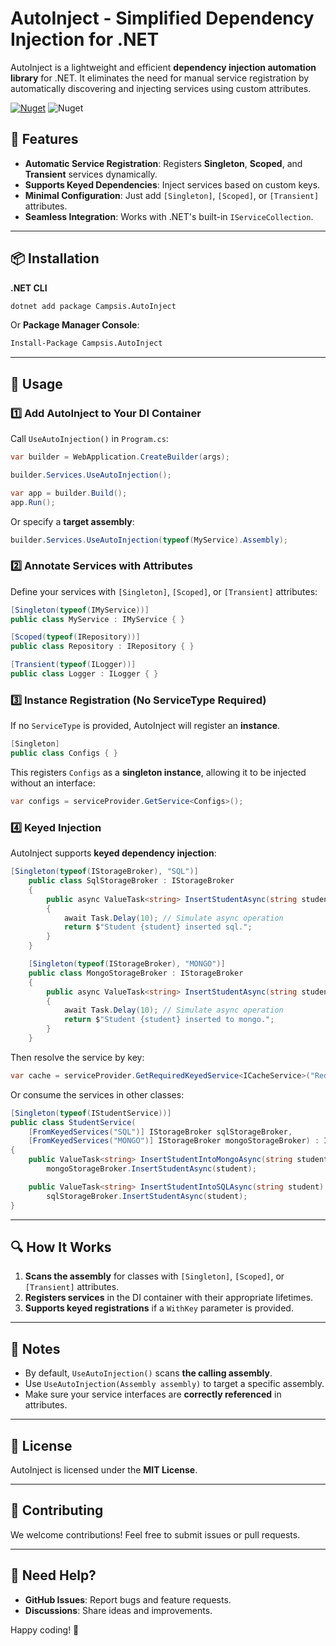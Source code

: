 ﻿# AutoInject - Simplified Dependency Injection for .NET

AutoInject is a lightweight and efficient **dependency injection automation library** for .NET. It eliminates the need for manual service registration by automatically discovering and injecting services using custom attributes.

[![Nuget](https://img.shields.io/nuget/v/Campsis.AutoInject?logo=nuget&color=blue)](https://www.nuget.org/packages/Campsis.AutoInject)
![Nuget](https://img.shields.io/nuget/dt/Campsis.AutoInject?logo=nuget&color=blue&label=Downloads)


## 🚀 Features
- **Automatic Service Registration**: Registers **Singleton**, **Scoped**, and **Transient** services dynamically.
- **Supports Keyed Dependencies**: Inject services based on custom keys.
- **Minimal Configuration**: Just add `[Singleton]`, `[Scoped]`, or `[Transient]` attributes.
- **Seamless Integration**: Works with .NET's built-in `IServiceCollection`.

---

## 📦 Installation

**.NET CLI**

```sh
dotnet add package Campsis.AutoInject
```

Or **Package Manager Console**:

```sh
Install-Package Campsis.AutoInject
```

---

## 🔧 Usage
### 1️⃣ **Add AutoInject to Your DI Container**
Call `UseAutoInjection()` in `Program.cs`:

```csharp
var builder = WebApplication.CreateBuilder(args);

builder.Services.UseAutoInjection();

var app = builder.Build();
app.Run();
```

Or specify a **target assembly**:
```csharp
builder.Services.UseAutoInjection(typeof(MyService).Assembly);
```

### 2️⃣ **Annotate Services with Attributes**

Define your services with `[Singleton]`, `[Scoped]`, or `[Transient]` attributes:

```csharp
[Singleton(typeof(IMyService))]
public class MyService : IMyService { }

[Scoped(typeof(IRepository))]
public class Repository : IRepository { }

[Transient(typeof(ILogger))]
public class Logger : ILogger { }
```

### 3️⃣ **Instance Registration (No ServiceType Required)**
If no `ServiceType` is provided, AutoInject will register an **instance**.

```csharp
[Singleton]
public class Configs { }
```

This registers `Configs` as a **singleton instance**, allowing it to be injected without an interface:

```csharp
var configs = serviceProvider.GetService<Configs>();
``` 

### 4️⃣ **Keyed Injection**
AutoInject supports **keyed dependency injection**:

```csharp
[Singleton(typeof(IStorageBroker), "SQL")]
    public class SqlStorageBroker : IStorageBroker
    {
        public async ValueTask<string> InsertStudentAsync(string student)
        {
            await Task.Delay(10); // Simulate async operation
            return $"Student {student} inserted sql.";
        }
    }

    [Singleton(typeof(IStorageBroker), "MONGO")]
    public class MongoStorageBroker : IStorageBroker
    {
        public async ValueTask<string> InsertStudentAsync(string student)
        {
            await Task.Delay(10); // Simulate async operation
            return $"Student {student} inserted to mongo.";
        }
    }
```

Then resolve the service by key:
```csharp
var cache = serviceProvider.GetRequiredKeyedService<ICacheService>("Redis");
```

Or consume the services in other classes:
```csharp
[Singleton(typeof(IStudentService))]
public class StudentService(
    [FromKeyedServices("SQL")] IStorageBroker sqlStorageBroker,
    [FromKeyedServices("MONGO")] IStorageBroker mongoStorageBroker) : IStudentService
{
    public ValueTask<string> InsertStudentIntoMongoAsync(string student) =>
        mongoStorageBroker.InsertStudentAsync(student);

    public ValueTask<string> InsertStudentIntoSQLAsync(string student) =>
        sqlStorageBroker.InsertStudentAsync(student);
}
```
---

## 🔍 How It Works
1. **Scans the assembly** for classes with `[Singleton]`, `[Scoped]`, or `[Transient]` attributes.
2. **Registers services** in the DI container with their appropriate lifetimes.
3. **Supports keyed registrations** if a `WithKey` parameter is provided.

---

## 📌 Notes
- By default, `UseAutoInjection()` scans **the calling assembly**.
- Use `UseAutoInjection(Assembly assembly)` to target a specific assembly.
- Make sure your service interfaces are **correctly referenced** in attributes.

---

## 📄 License
AutoInject is licensed under the **MIT License**.

---

## 👥 Contributing
We welcome contributions! Feel free to submit issues or pull requests.

---

## 💬 Need Help?
- **GitHub Issues**: Report bugs and feature requests.
- **Discussions**: Share ideas and improvements.

Happy coding! 🚀

